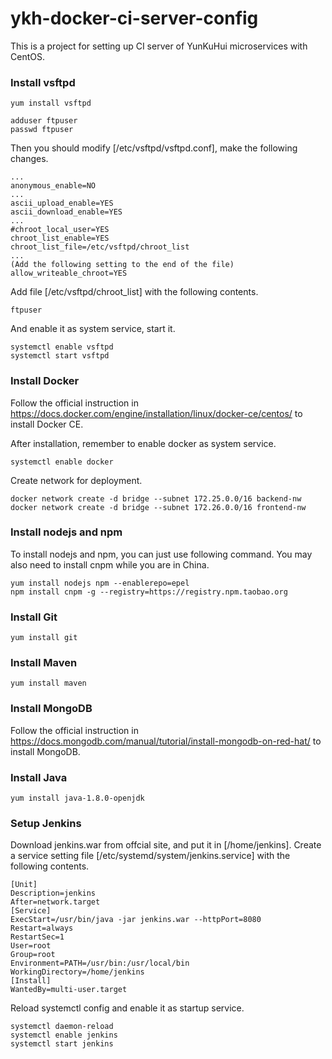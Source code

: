 # ykh-docker-ci-server-config

This is a project for setting up CI server of YunKuHui microservices with CentOS.

### Install vsftpd

```shell
yum install vsftpd
```

```shell
adduser ftpuser
passwd ftpuser
```

Then you should modify [/etc/vsftpd/vsftpd.conf], make the following changes.

```
...
anonymous_enable=NO
...
ascii_upload_enable=YES
ascii_download_enable=YES
...
#chroot_local_user=YES
chroot_list_enable=YES
chroot_list_file=/etc/vsftpd/chroot_list
...
(Add the following setting to the end of the file)
allow_writeable_chroot=YES
```

Add file [/etc/vsftpd/chroot_list] with the following contents.

```
ftpuser
```

And enable it as system service, start it.

```shell
systemctl enable vsftpd
systemctl start vsftpd
```

### Install Docker

Follow the official instruction in https://docs.docker.com/engine/installation/linux/docker-ce/centos/ to install Docker CE.

After installation, remember to enable docker as system service.

```Shell
systemctl enable docker
```

Create network for deployment.

```Shell
docker network create -d bridge --subnet 172.25.0.0/16 backend-nw
docker network create -d bridge --subnet 172.26.0.0/16 frontend-nw
```

### Install nodejs and npm

To install nodejs and npm, you can just use following command. You may also need to install cnpm while you are in China.

```Shell
yum install nodejs npm --enablerepo=epel
npm install cnpm -g --registry=https://registry.npm.taobao.org
```

### Install Git

```shell
yum install git
```

### Install Maven

```shell
yum install maven
```

### Install MongoDB

Follow the official instruction in https://docs.mongodb.com/manual/tutorial/install-mongodb-on-red-hat/ to install MongoDB.

### Install Java

```shell
yum install java-1.8.0-openjdk
```

### Setup Jenkins

Download jenkins.war from offcial site, and put it in [/home/jenkins]. Create a service setting file [/etc/systemd/system/jenkins.service] with the following contents.

```
[Unit]
Description=jenkins
After=network.target
[Service]
ExecStart=/usr/bin/java -jar jenkins.war --httpPort=8080
Restart=always
RestartSec=1
User=root
Group=root
Environment=PATH=/usr/bin:/usr/local/bin
WorkingDirectory=/home/jenkins
[Install]
WantedBy=multi-user.target
```

Reload systemctl config and enable it as startup service.

```shell
systemctl daemon-reload
systemctl enable jenkins
systemctl start jenkins
```

